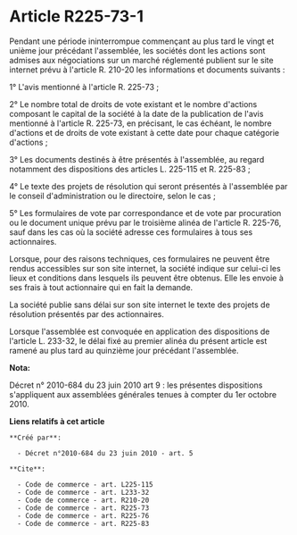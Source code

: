 # Article R225-73-1

Pendant une période ininterrompue commençant au plus tard le vingt et unième jour précédant l'assemblée, les sociétés dont
les actions sont admises aux négociations sur un marché réglementé publient sur le site internet prévu à l'article R. 210-20
les informations et documents suivants : 

1° L'avis mentionné à l'article R. 225-73 ; 

2° Le nombre total de droits de vote existant et le nombre d'actions composant le capital de la société à la date de la
publication de l'avis mentionné à l'article R. 225-73, en précisant, le cas échéant, le nombre d'actions et de droits de vote
existant à cette date pour chaque catégorie d'actions ; 

3° Les documents destinés à être présentés à l'assemblée, au regard notamment des dispositions des articles L. 225-115 et R.
225-83 ; 

4° Le texte des projets de résolution qui seront présentés à l'assemblée par le conseil d'administration ou le directoire,
selon le cas ; 

5° Les formulaires de vote par correspondance et de vote par procuration ou le document unique prévu par le troisième alinéa
de l'article R. 225-76, sauf dans les cas où la société adresse ces formulaires à tous ses actionnaires. 

Lorsque, pour des raisons techniques, ces formulaires ne peuvent être rendus accessibles sur son site internet, la société
indique sur celui-ci les lieux et conditions dans lesquels ils peuvent être obtenus. Elle les envoie à ses frais à tout
actionnaire qui en fait la demande. 

La société publie sans délai sur son site internet le texte des projets de résolution présentés par des actionnaires. 

Lorsque l'assemblée est convoquée en application des dispositions de l'article L. 233-32, le délai fixé au premier alinéa du
présent article est ramené au plus tard au quinzième jour précédant l'assemblée.

**Nota:**

Décret n° 2010-684 du 23 juin 2010 art 9 : les présentes dispositions s'appliquent aux assemblées générales tenues à compter
du 1er octobre 2010.

**Liens relatifs à cet article**

	**Créé par**:

	  - Décret n°2010-684 du 23 juin 2010 - art. 5

	**Cite**:

	  - Code de commerce - art. L225-115
	  - Code de commerce - art. L233-32
	  - Code de commerce - art. R210-20
	  - Code de commerce - art. R225-73
	  - Code de commerce - art. R225-76
	  - Code de commerce - art. R225-83
